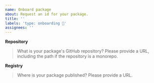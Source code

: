 ```yaml
---
name: Onboard package
about: Request an id for your package.
title: ''
labels: 'type: onboarding 🛫'
assignees: ''
---
```


**Repository**

> What is your package's GitHub repository? Please provide a URL, including the path if the
> repository is a monorepo.

**Registry**

> Where is your package published? Please provide a URL.
